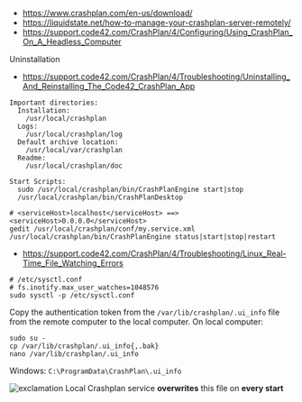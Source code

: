 * https://www.crashplan.com/en-us/download/
* https://liquidstate.net/how-to-manage-your-crashplan-server-remotely/
* https://support.code42.com/CrashPlan/4/Configuring/Using_CrashPlan_On_A_Headless_Computer


Uninstallation
* https://support.code42.com/CrashPlan/4/Troubleshooting/Uninstalling_And_Reinstalling_The_Code42_CrashPlan_App

```
Important directories:
  Installation:
    /usr/local/crashplan
  Logs:
    /usr/local/crashplan/log
  Default archive location:
    /usr/local/var/crashplan
  Readme:
    /usr/local/crashplan/doc

Start Scripts:
  sudo /usr/local/crashplan/bin/CrashPlanEngine start|stop
  /usr/local/crashplan/bin/CrashPlanDesktop
```

```shell
# <serviceHost>localhost</serviceHost> ==> <serviceHost>0.0.0.0</serviceHost> 
gedit /usr/local/crashplan/conf/my.service.xml
/usr/local/crashplan/bin/CrashPlanEngine status|start|stop|restart
```

* https://support.code42.com/CrashPlan/4/Troubleshooting/Linux_Real-Time_File_Watching_Errors
```shell
# /etc/sysctl.conf
# fs.inotify.max_user_watches=1048576
sudo sysctl -p /etc/sysctl.conf
```

Copy the authentication token from the `/var/lib/crashplan/.ui_info` file from the remote computer to the local computer. On local computer:
```
sudo su -
cp /var/lib/crashplan/.ui_info{,.bak}
nano /var/lib/crashplan/.ui_info
```
Windows: `C:\ProgramData\CrashPlan\.ui_info`

![exclamation](https://github.com/cheretbe/notes/blob/master/images/warning_16.png) Local Crashplan service **overwrites** this file on **every start**
